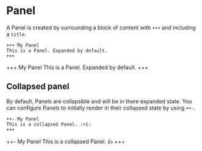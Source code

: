 
# Panel

A Panel is created by surrounding a block of content with `+++` and including a `title`.

```
+++ My Panel
This is a Panel. Expanded by default.
+++
```

+++ My Panel
This is a Panel. Expanded by default.
+++

## Collapsed panel

By default, Panels are collapsible and will be in there expanded state. You can configure Panels to initially render in their collapsed state by using `++-`.

```
++- My Panel
This is a collapsed Panel. :+1:
+++
```

++- My Panel
This is a collapsed Panel. :+1:
+++
